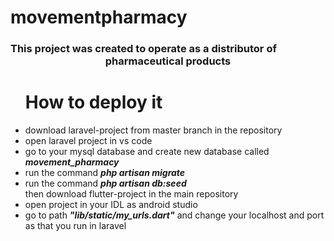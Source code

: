 # movementpharmacy
<h3 style="text-align-last:center">This project was created to operate as a distributor of pharmaceutical products</h3>

<ul><h1>How to deploy it</h1>
  <li>
     download laravel-project from master branch in the repository
</li>
  <li>
    open laravel project in vs code 
  </li>
  <li>
    go to your mysql database and create new database called <strong><i>movement_pharmacy</i></strong>
  <li>
    run the command <strong><i>php artisan migrate</i></strong>
  </li>
  <li>
    run the command <strong><i>php artisan db:seed</i></strong>
  </li>
 then download flutter-project in the main repository
</li>
  <li>
    open project in your IDL as android studio
  </li>
  <li>
    go to path <strong><i>"lib/static/my_urls.dart"</i></strong> and change your localhost and port as that you run in laravel
  </li>
</ul>
